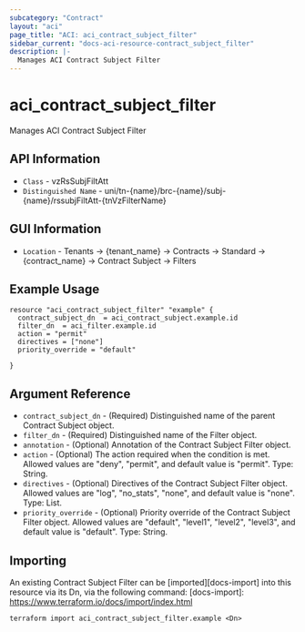 ```yaml
---
subcategory: "Contract"
layout: "aci"
page_title: "ACI: aci_contract_subject_filter"
sidebar_current: "docs-aci-resource-contract_subject_filter"
description: |-
  Manages ACI Contract Subject Filter
---
```


# aci_contract_subject_filter #

Manages ACI Contract Subject Filter

## API Information ##

* `Class` - vzRsSubjFiltAtt
* `Distinguished Name` - uni/tn-{name}/brc-{name}/subj-{name}/rssubjFiltAtt-{tnVzFilterName}

## GUI Information ##

* `Location` - Tenants -> {tenant_name} -> Contracts -> Standard -> {contract_name} -> Contract Subject -> Filters


## Example Usage ##

```hcl
resource "aci_contract_subject_filter" "example" {
  contract_subject_dn  = aci_contract_subject.example.id
  filter_dn  = aci_filter.example.id
  action = "permit"
  directives = ["none"]
  priority_override = "default"

}
```

## Argument Reference ##

* `contract_subject_dn` - (Required) Distinguished name of the parent Contract Subject object.
* `filter_dn` - (Required) Distinguished name of the Filter object.
* `annotation` - (Optional) Annotation of the Contract Subject Filter object.
* `action` - (Optional) The action required when the condition is met. Allowed values are "deny", "permit", and default value is "permit". Type: String.
* `directives` - (Optional) Directives of the Contract Subject Filter object. Allowed values are "log", "no_stats", "none", and default value is "none". Type: List.
* `priority_override` - (Optional) Priority override of the Contract Subject Filter object. Allowed values are "default", "level1", "level2", "level3", and default value is "default". Type: String.


## Importing ##

An existing Contract Subject Filter can be [imported][docs-import] into this resource via its Dn, via the following command:
[docs-import]: https://www.terraform.io/docs/import/index.html


```
terraform import aci_contract_subject_filter.example <Dn>
```